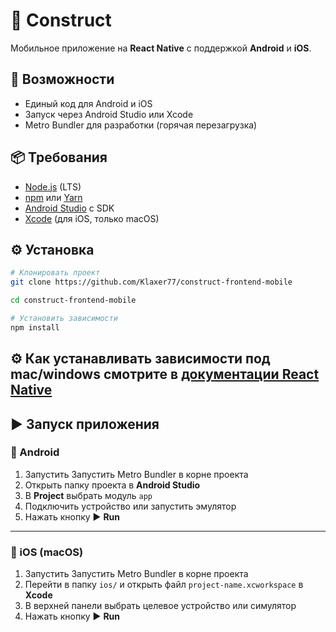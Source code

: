 # 📱 Construct

Мобильное приложение на **React Native** с поддержкой **Android** и **iOS**.  

## 🚀 Возможности
- Единый код для Android и iOS  
- Запуск через Android Studio или Xcode  
- Metro Bundler для разработки (горячая перезагрузка)  

## 📦 Требования
- [Node.js](https://nodejs.org/) (LTS)  
- [npm](https://www.npmjs.com/) или [Yarn](https://classic.yarnpkg.com/)  
- [Android Studio](https://developer.android.com/studio) с SDK  
- [Xcode](https://developer.apple.com/xcode/) (для iOS, только macOS)  

## ⚙️ Установка

```bash
# Клонировать проект
git clone https://github.com/Klaxer77/construct-frontend-mobile

cd construct-frontend-mobile

# Установить зависимости
npm install

```

## ⚙️ Как устанавливать зависимости под mac/windows смотрите в [документации React Native](https://reactnative.dev/docs/set-up-your-environment?os=macos&platform=android)

## ▶️ Запуск приложения

### 🔹 Android
1. Запустить Запустить Metro Bundler в корне проекта
2. Открыть папку проекта в **Android Studio**  
3. В **Project** выбрать модуль `app`  
4. Подключить устройство или запустить эмулятор  
5. Нажать кнопку ▶ **Run**  

---

### 🔹 iOS (macOS)
1. Запустить Запустить Metro Bundler в корне проекта
2. Перейти в папку `ios/` и открыть файл `project-name.xcworkspace` в **Xcode**  
3. В верхней панели выбрать целевое устройство или симулятор  
4. Нажать кнопку ▶ **Run**  